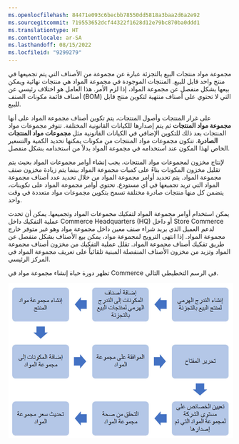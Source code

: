 ```yaml
---
ms.openlocfilehash: 84471e093c6becbb78550dd5818a3baa2d6a2e92
ms.sourcegitcommit: 719553652dcf44322f1628d12e79bc870ba0ddd1
ms.translationtype: HT
ms.contentlocale: ar-SA
ms.lasthandoff: 08/15/2022
ms.locfileid: "9299279"
---
```

مجموعة مواد منتجات البيع بالتجزئة عبارة عن مجموعة من الأصناف التي يتم تجميعها في منتج واحد قابل للبيع. المنتجات الموجودة في مجموعة المواد هي منتجات نهائية ويمكن بيعها بشكل منفصل عن مجموعة المواد، إذا لزم الأمر. هذا العامل هو اختلاف رئيسي عن أصناف قائمة مكونات الصنف (BOM) التي لا تحتوي على أصناف منتهية لتكوين منتج قابل للبيع. 

على غرار المنتجات وأصول المنتجات، يتم تكوين أصناف مجموعة المواد على أنها **مجموعة مواد المنتجات** ثم يتم إصدارها للكيانات القانونية المختلفة. تتوفر مجموعات مواد المنتجات بعد ذلك للتكوين الإضافي في الكيانات القانونية مثل **مجموعات مواد المنتجات الصادرة**. تتكون مجموعات مواد المنتجات من مكونات يمكنها تحديد الكمية والتسعير الخاص لهذا المكون عند استخدامه في مجموعة المواد بدلاً من استخدامه بشكل منفصل. 

لإنتاج مخزون لمجموعات مواد المنتجات، يجب إنشاء أوامر مجموعات المواد بحيث يتم تقليل مخزون المكونات بناءً على كميات مجموعة المواد بينما يتم زيادة مخزون صنف مجموعة المواد. يتم تحديد أوامر مجموعة المواد من خلال تحديد عدد أصناف مجموعة المواد التي تريد تجميعها في أي مستودع. تحتوي أوامر مجموعة المواد على تكوينات، يتضمن كل منها منتجات صادرة مختلفة تسمح بتكوين مجموعات مواد متعددة في وقت واحد. 

يمكن استخدام أوامر مجموعة المواد لتفكيك مجموعات المواد وتجميعها. يمكن أن تحدث عملية التفكيك داخل Commerce Headquarters (HQ) أو داخل Store Commerce لدعم العميل الذي يريد شراء صنف معين داخل مجموعة مواد وهو غير متوفر خارج مجموعة المواد. إذا انتهى الترويج لمجموعة مواد، يمكن بيع الأصناف بشكل منفصل عن طريق تفكيك أصناف مجموعة المواد. تقلل عملية التفكيك من مخزون أصناف مجموعة المواد وتزيد من مخزون الأصناف المنفصلة المبنية تلقائياً على تعريف مجموعة المواد في المركز الرئيسي. 

تظهر دورة حياة إنشاء مجموعة مواد في Commerce في الرسم التخطيطي التالي. 

![رسم تخطيطي لدورة حياة مجموعة مواد المنتجات](../media/kit-lifecycle-c.jpg)



